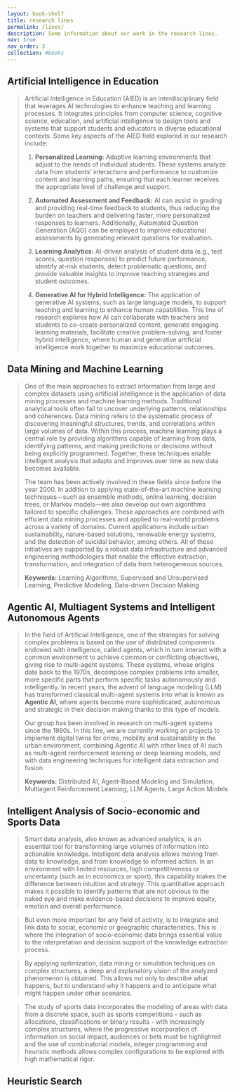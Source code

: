 ```yaml
---
layout: book-shelf
title: research lines
permalink: /lines/
description: Some information about our work in the research lines.
nav: true
nav_order: 3
collection: #books
---
```


## Artificial Intelligence in Education
> Artificial Intelligence in Education (AIED) is an interdisciplinary field that leverages AI technologies to enhance teaching and learning processes. It integrates principles from computer science, cognitive science, education, and artificial intelligence to design tools and systems that support students and educators in diverse educational contexts. Some key aspects of the AIED field explored in our research include:
>
> 1. **Personalized Learning:** Adaptive learning environments that adjust to the needs of individual students. These systems analyze data from students’ interactions and performance to customize content and learning paths, ensuring that each learner receives the appropriate level of challenge and support.
>
> 2. **Automated Assessment and Feedback:** AI can assist in grading and providing real-time feedback to students, thus reducing the burden on teachers and delivering faster, more personalized responses to learners. Additionally, Automated Question Generation (AQG) can be employed to improve educational assessments by generating relevant questions for evaluation.
>
> 3. **Learning Analytics:** AI-driven analysis of student data (e.g., test scores, question responses) to predict future performance, identify at-risk students, detect problematic questions, and provide valuable insights to improve teaching strategies and student outcomes.
>
> 4. **Generative AI for Hybrid Intelligence:** The application of generative AI systems, such as large language models, to support teaching and learning to enhance human capabilities. This line of research explores how AI can collaborate with teachers and students to co-create personalized content, generate engaging learning materials, facilitate creative problem-solving, and foster hybrid intelligence, where human and generative artificial intelligence work together to maximize educational outcomes.

## Data Mining and Machine Learning
> One of the main approaches to extract information from large and complex datasets using artificial intelligence is the application of data mining processes and machine learning methods. Traditional analytical tools often fail to uncover underlying patterns, relationships and coherences. Data mining refers to the systematic process of discovering meaningful structures, trends, and correlations within large volumes of data. Within this process, machine learning plays a central role by providing algorithms capable of learning from data, identifying patterns, and making predictions or decisions without being explicitly programmed. Together, these techniques enable intelligent analysis that adapts and improves over time as new data becomes available.
>
> The team has been actively involved in these fields since before the year 2000. In addition to applying state-of-the-art machine learning techniques—such as ensemble methods, online learning, decision trees, or Markov models—we also develop our own algorithms tailored to specific challenges. These approaches are combined with efficient data mining processes and applied to real-world problems across a variety of domains. Current applications include urban sustainability, nature-based solutions, renewable energy systems, and the detection of suicidal behavior, among others. All of these initiatives are supported by a robust data infrastructure and advanced engineering methodologies that enable the effective extraction, transformation, and integration of data from heterogeneous sources.
>
> **Keywords:** Learning Algorithms, Supervised and Unsupervised Learning, Predictive Modeling, Data-driven Decision Making

## Agentic AI, Multiagent Systems and Intelligent Autonomous Agents

> In the field of Artificial Intelligence, one of the strategies for solving complex problems is based on the use of distributed components endowed with intelligence, called agents, which in turn interact with a common environment to achieve common or conflicting objectives, giving rise to multi-agent systems. These systems, whose origins date back to the 1970s, decompose complex problems into smaller, more specific parts that perform specific tasks autonomously and intelligently. In recent years, the advent of language modeling (LLM) has transformed classical multi-agent systems into what is known as **Agentic AI**, where agents become more sophisticated, autonomous and strategic in their decision making thanks to this type of models.
>
> Our group has been involved in research on multi-agent systems since the 1990s. In this line, we are currently working on projects to implement digital twins for crime, mobility and sustainability in the urban environment, combining Agentic AI with other lines of AI such as multi-agent reinforcement learning or deep learning models, and with data engineering techniques for intelligent data extraction and fusion.
>
> **Keywords:** Distributed AI, Agent-Based Modeling and Simulation, Multiagent Reinforcement Learning, LLM Agents, Large Action Models

## Intelligent Analysis of Socio-economic and Sports Data

> Smart data analysis, also known as advanced analytics, is an essential tool for transforming large volumes of information into actionable knowledge. Intelligent data analysis allows moving from data to knowledge, and from knowledge to informed action. In an environment with limited resources, high competitiveness or uncertainty (such as in economics or sport), this capability makes the difference between intuition and strategy. This quantitative approach makes it possible to identify patterns that are not obvious to the naked eye and make evidence-based decisions to improve equity, emotion and overall performance.

> But even more important for any field of activity, is to integrate and link data to social, economic or geographic characteristics. This is where the integration of socio-economic data brings essential value to the interpretation and decision support of the knowledge extraction process.

> By applying optimization, data mining or simulation techniques on complex structures, a deep and explanatory vision of the analyzed phenomenon is obtained. This allows not only to describe what happens, but to understand why it happens and to anticipate what might happen under other scenarios.

> The study of sports data incorporates the modeling of areas with data from a discrete space, such as sports competitions - such as allocations, classifications or binary results - with increasingly complex structures, where the progressive incorporation of information on social impact, audiences or bets must be highlighted and the use of combinatorial models, integer programming and heuristic methods allows complex configurations to be explored with high mathematical rigor.

## Heuristic Search

>
